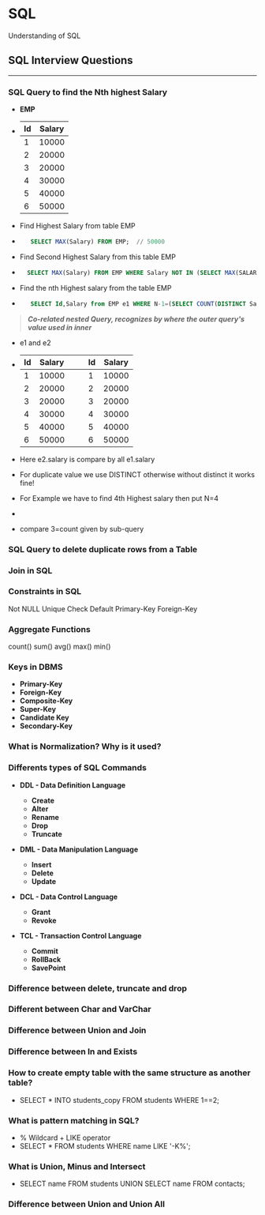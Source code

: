 # SQL
Understanding of SQL


## **SQL Interview Questions**
***

### **SQL Query to find the Nth highest Salary**
- **EMP**
- |Id|Salary|
  |----|------|
  |1  | 10000|
  |2  | 20000|
  |3  | 20000|
  |4  | 30000|
  |5  | 40000|
  |6  | 50000|

- Find Highest Salary from table EMP
  
- ```sql
     SELECT MAX(Salary) FROM EMP;  // 50000
   ```
 
- Find Second Highest Salary from this table EMP
- ```sql
    SELECT MAX(Salary) FROM EMP WHERE Salary NOT IN (SELECT MAX(SALARY) FROM EMP);   // 40000
  ```

- Find the nth Highest salary from the table EMP
- ```sql
     SELECT Id,Salary from EMP e1 WHERE N-1=(SELECT COUNT(DISTINCT Salary) FROM e2 WHERE e2.Salary > e1.Salary)
  ``` 

> ***Co-related nested Query, recognizes by where the outer query's value used in inner***

-    e1          and           e2

- |Id|Salary|     |        |Id|Salary|
  |----|------|-----|----- |----|------|
  |1  | 10000|      |      |1  | 10000|
  |2  | 20000|      |      |2  | 20000|
  |3  | 20000|      |      |3  | 20000|
  |4  | 30000|      |      |4  | 30000|
  |5  | 40000|      |      |5  | 40000|
  |6  | 50000|      |      |6  | 50000|
 
- Here e2.salary is compare by all e1.salary
- For duplicate value we use DISTINCT otherwise without distinct it works fine!
- For Example we have to find 4th Highest salary then put N=4
- ```sql SELECT Id,Salary from EMP e1 WHERE 4-1=(SELECT COUNT(DISTINCT Salary) FROM e2 WHERE e2.Salary > e1.Salary)
  ```
- compare 3=count given by sub-query
  
   
  
  






### **SQL Query to delete duplicate rows from a Table**

### **Join in SQL**

### **Constraints in SQL**
Not NULL
Unique
Check
Default
Primary-Key
Foreign-Key

### **Aggregate Functions**
count()
sum()
avg()
max()
min()

### **Keys in DBMS**
* **Primary-Key**
* **Foreign-Key**
* **Composite-Key**
* **Super-Key**
* **Candidate Key**
* **Secondary-Key**


### **What is Normalization? Why is it used?**


### **Differents types of SQL Commands**

* **DDL - Data Definition Language**
  - **Create**
  - **Alter**
  - **Rename**
  - **Drop**
  - **Truncate**

* **DML - Data Manipulation Language**
  - **Insert**
  - **Delete**
  - **Update**

* **DCL - Data Control Language**
  - **Grant**
  - **Revoke**

* **TCL - Transaction Control Language**
  - **Commit**
  - **RollBack**
  - **SavePoint**
 
 
### **Difference between delete, truncate and drop**


### **Different between Char and VarChar**

### **Difference between Union and Join**

### **Difference between In and Exists**

### **How to create empty table with the same structure as another table?**
- SELECT * INTO students_copy FROM students WHERE 1==2;

### **What is pattern matching in SQL?**
- % Wildcard + LIKE operator
- SELECT * FROM students WHERE name LIKE '-K%'; 

### **What is Union, Minus and Intersect**
- SELECT name FROM students    UNION   SELECT name FROM contacts;

### **Difference between Union and Union All**

